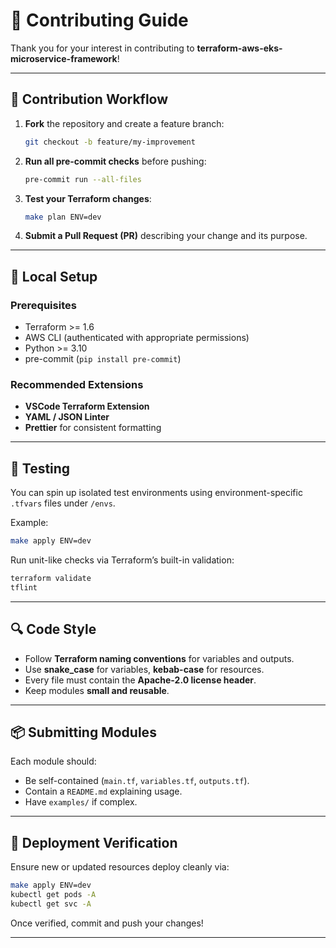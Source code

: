 # 🤝 Contributing Guide

Thank you for your interest in contributing to **terraform-aws-eks-microservice-framework**!

---

## 🧩 Contribution Workflow

1. **Fork** the repository and create a feature branch:
   ```bash
   git checkout -b feature/my-improvement
   ```

2. **Run all pre-commit checks** before pushing:
   ```bash
   pre-commit run --all-files
   ```

3. **Test your Terraform changes**:
   ```bash
   make plan ENV=dev
   ```

4. **Submit a Pull Request (PR)** describing your change and its purpose.

---

## 🧰 Local Setup

### Prerequisites
- Terraform >= 1.6
- AWS CLI (authenticated with appropriate permissions)
- Python >= 3.10
- pre-commit (`pip install pre-commit`)

### Recommended Extensions
- **VSCode Terraform Extension**
- **YAML / JSON Linter**
- **Prettier** for consistent formatting

---

## 🧪 Testing

You can spin up isolated test environments using environment-specific `.tfvars` files under `/envs`.

Example:
```bash
make apply ENV=dev
```

Run unit-like checks via Terraform’s built-in validation:
```bash
terraform validate
tflint
```

---

## 🔍 Code Style

- Follow **Terraform naming conventions** for variables and outputs.
- Use **snake_case** for variables, **kebab-case** for resources.
- Every file must contain the **Apache-2.0 license header**.
- Keep modules **small and reusable**.

---

## 📦 Submitting Modules

Each module should:
- Be self-contained (`main.tf`, `variables.tf`, `outputs.tf`).
- Contain a `README.md` explaining usage.
- Have `examples/` if complex.

---

## 🚀 Deployment Verification

Ensure new or updated resources deploy cleanly via:
```bash
make apply ENV=dev
kubectl get pods -A
kubectl get svc -A
```

Once verified, commit and push your changes!

---
